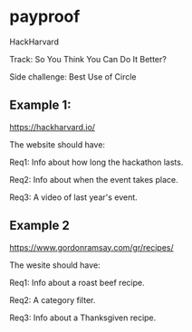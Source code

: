 # payproof
HackHarvard

Track: So You Think You Can Do It Better?

Side challenge: Best Use of Circle 

## Example 1:

https://hackharvard.io/

The website should have:

Req1: Info about how long the hackathon lasts.

Req2: Info about when the event takes place.

Req3: A video of last year's event.


## Example 2

https://www.gordonramsay.com/gr/recipes/

The wesite should have:

Req1: Info about a roast beef recipe.

Req2: A category filter.

Req3: Info about a Thanksgiven recipe.
